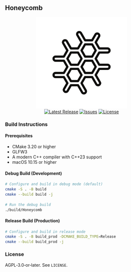 ## Honeycomb

<p align="center">
  <img src="/assets/images/logo.png" alt="Honeycomb Logo" width="300"/>
  <br/>
  <a href="https://github.com/tshimegamolefe-is/Honeycomb/releases"><img src="https://img.shields.io/github/v/release/tshimegamolefe-is/Honeycomb?color=brightgreen" alt="Latest Release"/></a>
  <a href="https://github.com/tshimegamolefe-is/Honeycomb/issues"><img src="https://img.shields.io/github/issues/tshimegamolefe-is/Honeycomb" alt="Issues"/></a>
  <a href="https://github.com/tshimegamolefe-is/Honeycomb/blob/main/LICENSE"><img src="https://img.shields.io/github/license/tshimegamolefe-is/Honeycomb" alt="License"/></a>
  <br/>
</p>


### Build Instructions

#### Prerequisites
- CMake 3.20 or higher
- GLFW3
- A modern C++ compiler with C++23 support
- macOS 10.15 or higher

#### Debug Build (Development)
```bash
# Configure and build in debug mode (default)
cmake -S . -B build
cmake --build build -j

# Run the debug build
./build/Honeycomb
```

#### Release Build (Production)
```bash
# Configure and build in release mode
cmake -S . -B build_prod -DCMAKE_BUILD_TYPE=Release
cmake --build build_prod -j
```

### License
AGPL‑3.0‑or‑later. See `LICENSE`.

